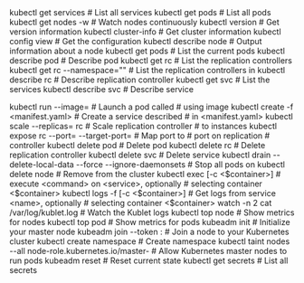 ##
##

kubectl get services                # List all services 
kubectl get pods                    # List all pods
kubectl get nodes -w                # Watch nodes continuously
kubectl version                     # Get version information
kubectl cluster-info                # Get cluster information
kubectl config view                 # Get the configuration
kubectl describe node <node>        # Output information about a node
kubectl get pods                         # List the current pods
kubectl describe pod <name>              # Describe pod <name>
kubectl get rc                           # List the replication controllers
kubectl get rc --namespace="<namespace>" # List the replication controllers in <namespace>
kubectl describe rc <name>               # Describe replication controller <name>
kubectl get svc                          # List the services
kubectl describe svc <name>              # Describe service <name>

kubectl run <name> --image=<image-name>                             # Launch a pod called <name> 
                                                                    # using image <image-name> 
kubectl create -f <manifest.yaml>                                   # Create a service described 
                                                                    # in <manifest.yaml>
kubectl scale --replicas=<count> rc <name>                          # Scale replication controller 
                                                                    # <name> to <count> instances
kubectl expose rc <name> --port=<external> --target-port=<internal> # Map port <external> to 
                                                                    # port <internal> on replication 
                                                                    # controller <name>
kubectl delete pod <name>                                         # Delete pod <name>
kubectl delete rc <name>                                          # Delete replication controller <name>
kubectl delete svc <name>                                         # Delete service <name>
kubectl drain <n> --delete-local-data --force --ignore-daemonsets # Stop all pods on <n>
kubectl delete node <name>                                        # Remove <node> from the cluster
kubectl exec <service> <command> [-c <$container>] # execute <command> on <service>, optionally 
                                                   # selecting container <$container>
kubectl logs -f <name> [-c <$container>]           # Get logs from service <name>, optionally
                                                   # selecting container <$container>
watch -n 2 cat /var/log/kublet.log                 # Watch the Kublet logs
kubectl top node                                   # Show metrics for nodes
kubectl top pod                                    # Show metrics for pods
kubeadm init                                              # Initialize your master node
kubeadm join --token <token> <master-ip>:<master-port>    # Join a node to your Kubernetes cluster
kubectl create namespace <namespace>                      # Create namespace <name>
kubectl taint nodes --all node-role.kubernetes.io/master- # Allow Kubernetes master nodes to run pods
kubeadm reset                                             # Reset current state
kubectl get secrets                                       # List all secrets
  
####
####
  
